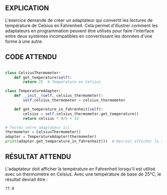 ## EXPLICATION

L'exercice demande de créer un adaptateur qui convertit les lectures de température de Celsius en Fahrenheit. Cela permet d'illustrer comment les adaptateurs en programmation peuvent être utilisés pour faire l'interface entre deux systèmes incompatibles en convertissant les données d'une forme à une autre.

## CODE ATTENDU

```python

class CelsiusThermometer:
    def get_temperature(self):
        return 25  # Température en Celsius

class TemperatureAdapter:
    def __init__(self, celsius_thermometer):
        self.celsius_thermometer = celsius_thermometer

    def get_temperature_in_fahrenheit(self):
        celsius = self.celsius_thermometer.get_temperature()
        return celsius * 9/5 + 32

# Testez votre adaptateur ici
thermometer = CelsiusThermometer()
adapter = TemperatureAdapter(thermometer)
print(adapter.get_temperature_in_fahrenheit())  # Devrait afficher la température en Fahrenheit
```

## RÉSULTAT ATTENDU

L'adaptateur doit afficher la température en Fahrenheit lorsqu'il est utilisé avec un thermomètre en Celsius. Avec une température de base de 25°C, le résultat devrait être :

```
77.0
```